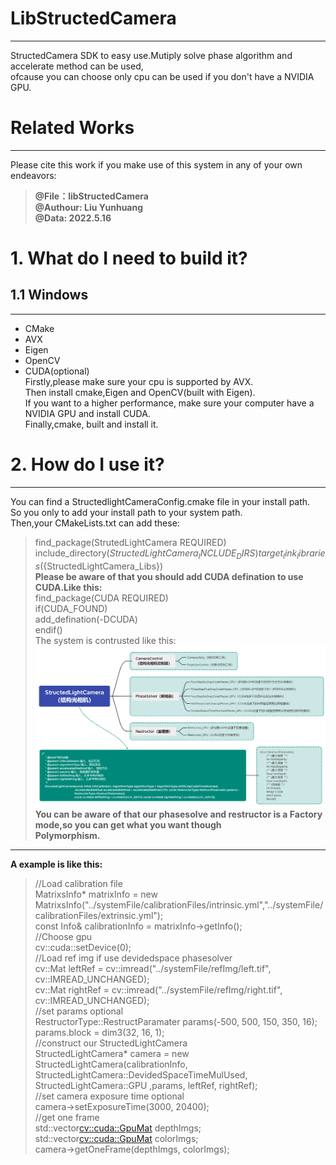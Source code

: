 # **LibStructedCamera**
***
StructedCamera SDK to easy use.Mutiply solve phase algorithm and accelerate method can be used,  
ofcause you can choose only cpu can be used if you don't have a NVIDIA GPU.  
# Related Works
***
Please cite this work if you make use of this system in any of your own endeavors:  
> **@File：libStructedCamera**  
> **@Authour: Liu Yunhuang**  
> **@Data: 2022.5.16**  
# 1. What do I need to build it?  
## 1.1 Windows  
***
- CMake  
- AVX  
- Eigen  
- OpenCV  
- CUDA(optional)  
Firstly,please make sure your cpu is supported by AVX.  
Then install cmake,Eigen and OpenCV(built with Eigen).  
If you want to a higher performance, make sure your computer have a NVIDIA GPU and install CUDA.  
Finally,cmake, built and install it.  
# 2. How do I use it?  
***
You can find a StructedlightCameraConfig.cmake file in your install path.  
So you only to add your install path to your system path.  
Then,your CMakeLists.txt can add these:  
> find_package(StrutedLightCamera REQUIRED)  
> include_directory(${StructedLightCamera_INCLUDE_DIRS})  
> target_link_libraries(${StructedLightCamera_Libs})  
**Please be aware of that you should add CUDA defination to use CUDA.Like this:**  
> find_package(CUDA REQUIRED)  
> if(CUDA_FOUND)  
> add_defination(-DCUDA)  
> endif()  
The system is contrusted like this:  
![StructedLightCamera System](./StructedLightCamera.png)  
**You can be aware of that our phasesolve and restructor is a Factory mode,so you can get what you want though  
Polymorphism.**  
***  
**A example is like this:**  
> //Load calibration file  
> MatrixsInfo* matrixInfo = new MatrixsInfo("../systemFile/calibrationFiles/intrinsic.yml","../systemFile/  calibrationFiles/extrinsic.yml");  
> const Info& calibrationInfo = matrixInfo->getInfo();  
> //Choose gpu  
> cv::cuda::setDevice(0);  
> //Load ref img if use devidedspace phasesolver  
> cv::Mat leftRef = cv::imread("../systemFile/refImg/left.tif", cv::IMREAD_UNCHANGED);  
> cv::Mat rightRef = cv::imread("../systemFile/refImg/right.tif", cv::IMREAD_UNCHANGED);  
> //set params optional  
> RestructorType::RestructParamater params(-500, 500, 150, 350, 16);  
> params.block = dim3(32, 16, 1);  
> //construct our StructedLightCamera  
> StructedLightCamera* camera = new StructedLightCamera(calibrationInfo, StructedLightCamera::DevidedSpaceTimeMulUsed, StructedLightCamera::GPU ,params, leftRef, rightRef);  
> //set camera exposure time optional  
> camera->setExposureTime(3000, 20400);  
> //get one frame  
> std::vector<cv::cuda::GpuMat> depthImgs;  
> std::vector<cv::cuda::GpuMat> colorImgs;  
> camera->getOneFrame(depthImgs, colorImgs);  


